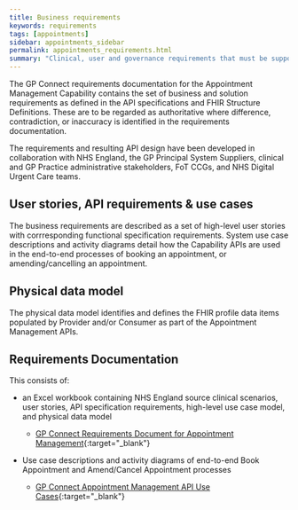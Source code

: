 ```yaml
---
title: Business requirements
keywords: requirements
tags: [appointments]
sidebar: appointments_sidebar
permalink: appointments_requirements.html
summary: "Clinical, user and governance requirements that must be supported by the solution"
---
```


The GP Connect requirements documentation for the Appointment Management Capability contains the set of business and solution requirements as defined in the API specifications and FHIR Structure Definitions. These are to be regarded as authoritative where difference, contradiction, or inaccuracy is identified in the requirements documentation.

The requirements and resulting API design have been developed in collaboration with NHS England, the GP Principal System Suppliers, clinical and GP Practice administrative stakeholders, FoT CCGs, and NHS Digital Urgent Care teams.

## User stories, API requirements & use cases ##
The business requirements are described as a set of high-level user stories with corrresponding functional specification requirements. System use case descriptions and activity diagrams detail how the Capability APIs are used in the end-to-end processes of booking an appointment, or amending/cancelling an appointment.

## Physical data model ##
The physical data model identifies and defines the FHIR profile data items populated by Provider and/or Consumer as part of the Appointment Management APIs. 


## Requirements Documentation ##

This consists of:

- an Excel workbook containing NHS England source clinical scenarios, user stories, API specification requirements, high-level use case model, and physical data model

     - [GP Connect Requirements Document for Appointment Management](pages/appointments/businessrequirements/GP%20Connect%20Appointment%20Mgmt%20Capability%20Requirements%20-%20Developer%20Portal.xlsx){:target="_blank"} 
        

- Use case descriptions and activity diagrams of end-to-end Book Appointment and Amend/Cancel Appointment processes 

     - [GP Connect Appointment Management API Use Cases](pages/appointments/businessrequirements/GP%20Connect%20Appointment%20Mgmt%20API%20Use%20Cases.docx){:target="_blank"}
        
        


